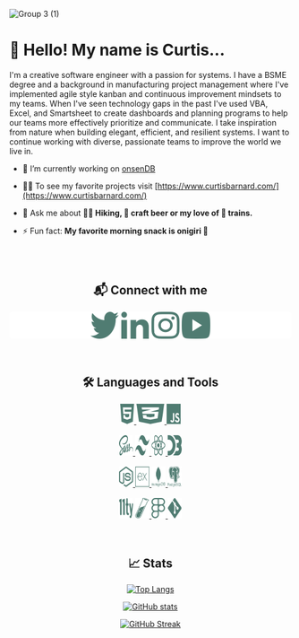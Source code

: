 ![Group 3 (1)](https://user-images.githubusercontent.com/100104319/167516339-f3782b06-2db2-4ba4-999e-35e04b3444c5.png)

# 👋 Hello! My name is Curtis...

I'm a creative software engineer with a passion for systems. I have a BSME degree and a background in manufacturing project management where I've implemented agile style kanban and continuous improvement mindsets to my teams. When I've seen technology gaps in the past I've used VBA, Excel, and Smartsheet to create dashboards and planning programs to help our teams more effectively prioritize and communicate. I take inspiration from nature when building elegant, efficient, and resilient systems. I want to continue working with diverse, passionate teams to improve the world we live in.

- 🔭 I’m currently working on [onsenDB](https://github.com/curtisbarnard/onsenDB)

- 👨‍💻 To see my favorite projects visit [https://www.curtisbarnard.com/](https://www.curtisbarnard.com/)

- 💬 Ask me about **🚶‍♂️ Hiking, 🍺 craft beer or my love of 🚅 trains.**

- ⚡ Fun fact: **My favorite morning snack is onigiri 🍙**
<br>
<br>
<h2 align="center">📬 Connect with me </h2>
<div align="center" style="background:#ffffff;border-radius:5px;">
<a href="https://twitter.com/oregoncurtis" target="blank"><img align="center" src="https://github.com/curtisbarnard/curtisbarnard/blob/main/svg-icons/twitter.svg" alt="" width="10%" height="48px"/></a>
<a href="https://linkedin.com/in/curtis-barnard-jr" target="blank"><img align="center" src="https://github.com/curtisbarnard/curtisbarnard/blob/main/svg-icons/linkedin.svg" alt="" width="10%" height="48px"/></a>
<a href="https://instagram.com/oregoncurtis" target="blank"><img align="center" src="https://github.com/curtisbarnard/curtisbarnard/blob/main/svg-icons/instagram.svg" alt="" width="10%" height="48px"/></a>
<a href="https://www.youtube.com/channel/UC2QchDGHN3kgrKYNgDKK7lw" target="blank"><img align="center" src="https://github.com/curtisbarnard/curtisbarnard/blob/main/svg-icons/youtube.svg" alt="" width="10%" height="48px"/></a>
</div>
<br>
<br>
<h2 align="center">🛠 Languages and Tools</h2>
<div align="center">
<a href="https://www.w3.org/html/" target="_blank" rel="noreferrer"> <img src="https://github.com/curtisbarnard/curtisbarnard/blob/main/svg-icons/html5.svg" alt="html5" width="5%" height="36px"/> </a>
<a href="https://www.w3schools.com/css/" target="_blank" rel="noreferrer"> <img src="https://github.com/curtisbarnard/curtisbarnard/blob/main/svg-icons/css3.svg" alt="css3" width="10%" height="36px"/> </a>
<a href="https://developer.mozilla.org/en-US/docs/Web/JavaScript" target="_blank" rel="noreferrer"> <img src="https://github.com/curtisbarnard/curtisbarnard/blob/main/svg-icons/javascript.svg" alt="javascript" width="5%" height="36px"/> </a>
<br>
<br>
<a href="https://sass-lang.com" target="_blank" rel="noreferrer"> <img src="https://github.com/curtisbarnard/curtisbarnard/blob/main/svg-icons/sass.svg" alt="sass" width="5%" height="36px"/> </a> 
<a href="https://tailwindcss.com/" target="_blank" rel="noreferrer"> <img src="https://github.com/curtisbarnard/curtisbarnard/blob/main/svg-icons/tailwind.svg" alt="tailwind" width="5%" height="36px"/> </a>
<a href="https://reactjs.org/" target="_blank" rel="noreferrer"> <img src="https://github.com/curtisbarnard/curtisbarnard/blob/main/svg-icons/react.svg" alt="react" width="5%" height="36px"/> </a>
<a href="https://d3js.org/" target="_blank" rel="noreferrer"> <img src="https://github.com/curtisbarnard/curtisbarnard/blob/main/svg-icons/d3.svg" alt="d3js" width="5%" height="36px"/> </a>
<br>
<br> 
<a href="https://nodejs.org" target="_blank" rel="noreferrer"> <img src="https://github.com/curtisbarnard/curtisbarnard/blob/main/svg-icons/node.svg" alt="nodejs" width="5%" height="36px"/> </a>
<a href="https://expressjs.com" target="_blank" rel="noreferrer"> <img src="https://github.com/curtisbarnard/curtisbarnard/blob/main/svg-icons/express.svg" alt="express" width="5%" height="36px"/> </a>
<a href="https://www.mongodb.com/" target="_blank" rel="noreferrer"> <img src="https://github.com/curtisbarnard/curtisbarnard/blob/main/svg-icons/mongodb.svg" alt="mongodb" width="5%" height="36px"/> </a>
<a href="https://www.postgresql.org" target="_blank" rel="noreferrer"> <img src="https://github.com/curtisbarnard/curtisbarnard/blob/main/svg-icons/postgresql.svg" alt="postgresql" width="5%" height="36px"/> </a> 
<br>
<br> 
<a href="https://www.11ty.dev/" target="_blank" rel="noreferrer"><img src="https://github.com/curtisbarnard/curtisbarnard/blob/main/svg-icons/11ty.svg" alt="eleventy" width="5%" height="36px"/></a>
<a href="https://jekyllrb.com/" target="_blank" rel="noreferrer"> <img src="https://github.com/curtisbarnard/curtisbarnard/blob/main/svg-icons/jekyll.svg" alt="jekyll" width="5%" height="36px"/> </a> 
<a href="https://www.figma.com/" target="_blank" rel="noreferrer"> <img src="https://github.com/curtisbarnard/curtisbarnard/blob/main/svg-icons/figma.svg" alt="figma" width="5%" height="36px"/> </a>
<a href="https://git-scm.com/" target="_blank" rel="noreferrer"> <img src="https://github.com/curtisbarnard/curtisbarnard/blob/main/svg-icons/git.svg" alt="git" width="5%" height="36px"/> </a>
</div>
<br>
<br>
<h2 align="center">📈 Stats</h2>
<div align="center">

[![Top Langs](https://github-readme-stats.vercel.app/api/top-langs/?username=curtisbarnard&theme=vue-dark&hide_border=true&layout=compact&bg_color=0d1117)](https://github.com/anuraghazra/github-readme-stats)

[![GitHub stats](https://github-readme-stats.vercel.app/api?username=curtisbarnard&theme=vue-dark&hide_border=true&bg_color=0d1117)](https://github.com/anuraghazra/github-readme-stats)

[![GitHub Streak](https://github-readme-streak-stats.herokuapp.com?user=curtisbarnard&theme=vue-dark&hide_border=true&background=0d1117)](https://git.io/streak-stats)
</div>
